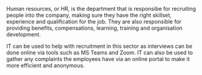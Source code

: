 Human resources, or HR, is the department that is responsibe for recruiting people into the company, making sure they have the right skillset, experience and qualification for the job. They are also responsible for providing benefits, compensations, learning, training and organisation development.

IT can be used to help with recruitment in this sector as interviews can be done online via tools such as MS Teams and Zoom. IT can also be used to gather any complaints the employees have via an online portal to make it more efficient and anonymous.